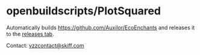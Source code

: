 # openbuildscripts/PlotSquared

Automatically builds https://github.com/Auxilor/EcoEnchants and releases it to the [releases tab](https://github.com/openbuildscripts/EcoEnchants/releases/latest).

Contact: vzzcontact@skiff.com   